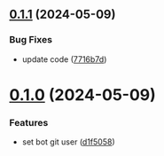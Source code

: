 ## [0.1.1](https://github.com/Kshao123/set-bot-git-user/compare/v0.1.0...v0.1.1) (2024-05-09)


### Bug Fixes

* update code ([7716b7d](https://github.com/Kshao123/set-bot-git-user/commit/7716b7d4ae28e3394983bf4663d8f86f53c16c1b))



# [0.1.0](https://github.com/Kshao123/set-bot-git-user/compare/d1f50589c9c860c87dd587adcc86312861f548e7...v0.1.0) (2024-05-09)


### Features

* set bot git user ([d1f5058](https://github.com/Kshao123/set-bot-git-user/commit/d1f50589c9c860c87dd587adcc86312861f548e7))



